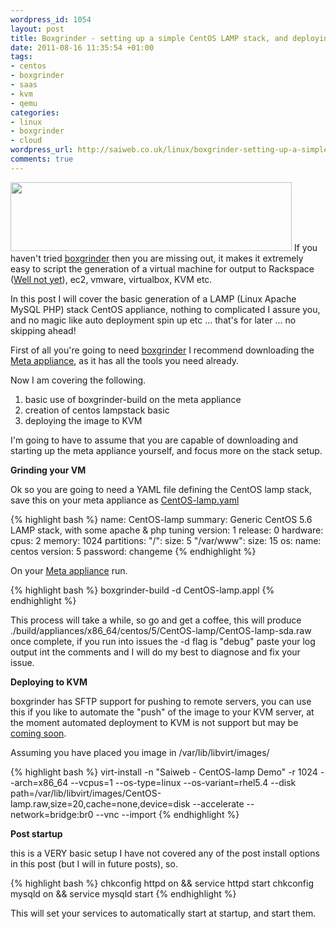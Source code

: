 ```yaml
--- 
wordpress_id: 1054
layout: post
title: Boxgrinder - setting up a simple CentOS LAMP stack, and deploying it to KVM
date: 2011-08-16 11:35:54 +01:00
tags: 
- centos
- boxgrinder
- saas
- kvm
- qemu
categories: 
- linux
- boxgrinder
- cloud
wordpress_url: http://saiweb.co.uk/linux/boxgrinder-setting-up-a-simple-centos-lamp-stack-and-deploying-it-to-kvm
comments: true
---
```

<a href="http://blog.oneiroi.co.uk/uploads/2011/08/boxgrinder_logo_450px.gif"><img class="aligncenter size-full wp-image-1093" title="boxgrinder_logo_450px" src="http://blog.oneiroi.co.uk/uploads/2011/08/boxgrinder_logo_450px.gif" alt="" width="450" height="110" /></a> If you haven't tried <a href="http://boxgrinder.org">boxgrinder</a> then you are missing out, it makes it extremely easy to script the generation of a virtual machine for output to Rackspace (<a href="http://www.saiweb.co.uk/linux/boxgrinder-setting-up-a-simple-centos-lamp-stack-and-deploying-it-to-kvm/comment-page-1#comment-49065">Well not yet</a>), ec2, vmware, virtualbox, KVM etc.

In this post I will cover the basic generation of a LAMP (Linux Apache MySQL PHP) stack CentOS appliance, nothing to complicated I assure you, and no magic like auto deployment spin up etc ... that's for later ... no skipping ahead!

First of all you're going to need <a href="http://boxgrinder.org">boxgrinder</a> I recommend downloading the <a href="http://boxgrinder.org/download/boxgrinder-build-meta-appliance/">Meta appliance</a>, as it has all the tools you need already.

Now I am covering the following.
<ol>
	<li>basic use of boxgrinder-build on the meta appliance</li>
	<li>creation of centos lampstack basic</li>
	<li>deploying the image to KVM</li>
</ol>
I'm going to have to assume that you are capable of downloading and starting up the meta appliance yourself, and focus more on the stack setup.

<strong>Grinding your VM</strong>

Ok so you are going to need a YAML file defining the CentOS lamp stack, save this on your meta appliance as <a href="https://github.com/Oneiroi/boxgrinder-appliances/blob/master/CentOS/CentOS-lamp.appl">CentOS-lamp.yaml</a>

{% highlight bash %}
name: CentOS-lamp
summary: Generic CentOS 5.6 LAMP stack, with some apache &amp; php tuning
version: 1
release: 0
hardware:
cpus: 2
memory: 1024
partitions:
"/":
size: 5
"/var/www":
size: 15
os:
name: centos
version: 5
password: changeme
{% endhighlight %}

On your <a href="http://boxgrinder.org/download/boxgrinder-build-meta-appliance/">Meta appliance</a> run.

{% highlight bash %}
boxgrinder-build -d CentOS-lamp.appl
{% endhighlight %}

This process will take a while, so go and get a coffee, this will produce ./build/appliances/x86_64/centos/5/CentOS-lamp/CentOS-lamp-sda.raw once complete, if you run into issues the -d flag is "debug" paste your log output int the comments and I will do my best to diagnose and fix your issue.

<strong>Deploying to KVM</strong>

boxgrinder has SFTP support for pushing to remote servers, you can use this if you like to automate the "push" of the image to your KVM server, at the moment automated deployment to KVM is not support but may be <a href="https://issues.jboss.org/browse/BGBUILD-211">coming soon</a>.

Assuming you have placed you image in /var/lib/libvirt/images/

{% highlight bash %}
virt-install -n "Saiweb - CentOS-lamp Demo" -r 1024 --arch=x86_64 --vcpus=1 --os-type=linux --os-variant=rhel5.4 --disk path=/var/lib/libvirt/images/CentOS-lamp.raw,size=20,cache=none,device=disk --accelerate --network=bridge:br0 --vnc --import
{% endhighlight %}

<strong>Post startup</strong>

this is a VERY basic setup I have not covered any of the post install options in this post (but I will in future posts), so.

{% highlight bash %}
chkconfig httpd on &amp;&amp; service httpd start
chkconfig mysqld on &amp;&amp; service mysqld start
{% endhighlight %}

This will set your services to automatically start at startup, and start them.
